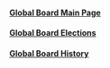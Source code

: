 #### [Global Board Main Page](/www-board/)
#### [Global Board Elections](/www-board/elections/)
#### [Global Board History](/www-board/elections/board_history)
